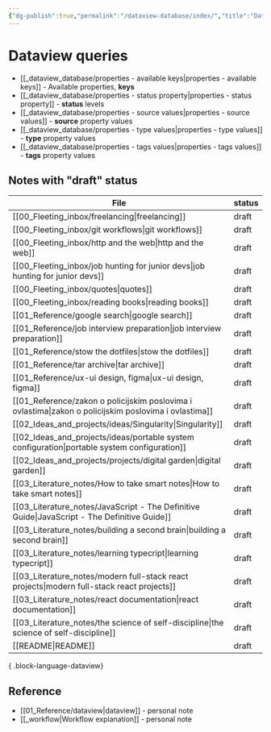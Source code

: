 ```yaml
---
{"dg-publish":true,"permalink":"/dataview-database/index/","title":"Dataview queries","tags":["dataview","index"]}
---
```



# Dataview queries

- [[_dataview_database/properties - available keys\|properties - available keys]] - Available properties, **keys**
- [[_dataview_database/properties - status property\|properties - status property]] - **status** levels
- [[_dataview_database/properties - source values\|properties - source values]] - **source** property values
- [[_dataview_database/properties - type values\|properties - type values]] - **type** property values
- [[_dataview_database/properties - tags values\|properties - tags values]] - **tags** property values

## Notes with "draft" status

| File                                                                                                     | status |
| -------------------------------------------------------------------------------------------------------- | ------ |
| [[00_Fleeting_inbox/freelancing\|freelancing]]                                                        | draft  |
| [[00_Fleeting_inbox/git workflows\|git workflows]]                                                    | draft  |
| [[00_Fleeting_inbox/http and the web\|http and the web]]                                              | draft  |
| [[00_Fleeting_inbox/job hunting for junior devs\|job hunting for junior devs]]                        | draft  |
| [[00_Fleeting_inbox/quotes\|quotes]]                                                                  | draft  |
| [[00_Fleeting_inbox/reading books\|reading books]]                                                    | draft  |
| [[01_Reference/google search\|google search]]                                                         | draft  |
| [[01_Reference/job interview preparation\|job interview preparation]]                                 | draft  |
| [[01_Reference/stow the dotfiles\|stow the dotfiles]]                                                 | draft  |
| [[01_Reference/tar archive\|tar archive]]                                                             | draft  |
| [[01_Reference/ux-ui design, figma\|ux-ui design, figma]]                                             | draft  |
| [[01_Reference/zakon o policijskim poslovima i ovlastima\|zakon o policijskim poslovima i ovlastima]] | draft  |
| [[02_Ideas_and_projects/ideas/Singularity\|Singularity]]                                              | draft  |
| [[02_Ideas_and_projects/ideas/portable system configuration\|portable system configuration]]          | draft  |
| [[02_Ideas_and_projects/projects/digital garden\|digital garden]]                                     | draft  |
| [[03_Literature_notes/How to take smart notes\|How to take smart notes]]                              | draft  |
| [[03_Literature_notes/JavaScript - The Definitive Guide\|JavaScript - The Definitive Guide]]          | draft  |
| [[03_Literature_notes/building a second brain\|building a second brain]]                              | draft  |
| [[03_Literature_notes/learning typecript\|learning typecript]]                                        | draft  |
| [[03_Literature_notes/modern full-stack react projects\|modern full-stack react projects]]            | draft  |
| [[03_Literature_notes/react documentation\|react documentation]]                                      | draft  |
| [[03_Literature_notes/the science of self-discipline\|the science of self-discipline]]                | draft  |
| [[README\|README]]                                                                                    | draft  |

{ .block-language-dataview}

## Reference

- [[01_Reference/dataview\|dataview]] - personal note
- [[_workflow\|Workflow explanation]] - personal note

